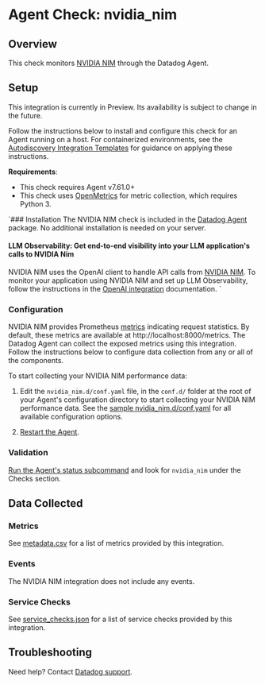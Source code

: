 # Agent Check: nvidia_nim

## Overview

This check monitors [NVIDIA NIM][1] through the Datadog Agent. 

## Setup

<div class="alert alert-warning">
This integration is currently in Preview. Its availability is subject to change in the future. 
</div>

Follow the instructions below to install and configure this check for an Agent running on a host. For containerized environments, see the [Autodiscovery Integration Templates][3] for guidance on applying these instructions.

**Requirements**:
- This check requires Agent v7.61.0+
- This check uses [OpenMetrics][10] for metric collection, which requires Python 3.

`### Installation
The NVIDIA NIM check is included in the [Datadog Agent][2] package. No additional installation is needed on your server.

#### LLM Observability: Get end-to-end visibility into your LLM application's calls to NVIDIA Nim
NVIDIA NIM uses the OpenAI client to handle API calls from [NVIDIA NIM][11]. To monitor your application using NVIDIA NIM and set up LLM Observability, follow the instructions in the [OpenAI integration][12] documentation.
`
### Configuration

NVIDIA NIM provides Prometheus [metrics][1] indicating request statistics. By default, these metrics are available at http://localhost:8000/metrics. The Datadog Agent can collect the exposed metrics using this integration. Follow the instructions below to configure data collection from any or all of the components.

To start collecting your NVIDIA NIM performance data:
1. Edit the `nvidia_nim.d/conf.yaml` file, in the `conf.d/` folder at the root of your Agent's configuration directory to start collecting your NVIDIA NIM performance data. See the [sample nvidia_nim.d/conf.yaml][4] for all available configuration options.

2. [Restart the Agent][5].

### Validation

[Run the Agent's status subcommand][6] and look for `nvidia_nim` under the Checks section.

## Data Collected

### Metrics

See [metadata.csv][7] for a list of metrics provided by this integration.

### Events

The NVIDIA NIM integration does not include any events.

### Service Checks

See [service_checks.json][8] for a list of service checks provided by this integration.

## Troubleshooting

Need help? Contact [Datadog support][9].


[1]: https://docs.nvidia.com/nim/large-language-models/latest/observability.html
[2]: /account/settings/agent/latest
[3]: https://docs.datadoghq.com/agent/kubernetes/integrations/
[4]: https://github.com/DataDog/integrations-core/blob/master/nvidia_nim/datadog_checks/nvidia_nim/data/conf.yaml.example
[5]: https://docs.datadoghq.com/agent/guide/agent-commands/#start-stop-and-restart-the-agent
[6]: https://docs.datadoghq.com/agent/guide/agent-commands/#agent-status-and-information
[7]: https://github.com/DataDog/integrations-core/blob/master/nvidia_nim/metadata.csv
[8]: https://github.com/DataDog/integrations-core/blob/master/nvidia_nim/assets/service_checks.json
[9]: https://docs.datadoghq.com/help/
[10]: https://docs.datadoghq.com/integrations/openmetrics/
[11]: https://www.nvidia.com/en-us/ai/
[12]: https://docs.datadoghq.com/integrations/openai
